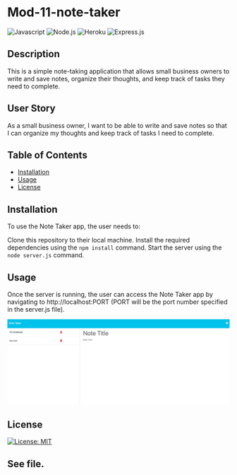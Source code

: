# Mod-11-note-taker

![Javascript](https://img.shields.io/badge/JavaScript-F7DF1E?style=for-the-badge&logo=javascript&logoColor=black)
![Node.js](https://img.shields.io/badge/Node.js-43853D?style=for-the-badge&logo=node.js&logoColor=white)
![Heroku](https://img.shields.io/badge/Heroku-430098?style=for-the-badge&logo=heroku&logoColor=white)
![Express.js](https://img.shields.io/badge/express.js-%23404d59.svg?style=for-the-badge&logo=express&logoColor=%2361DAFB)

## Description

This is a simple note-taking application that allows small business owners to write and save notes, organize their thoughts, and keep track of tasks they need to complete.

## User Story

As a small business owner, I want to be able to write and save notes so that I can organize my thoughts and keep track of tasks I need to complete.

## Table of Contents

- [Installation](#installation)
- [Usage](#usage)
- [License](#license)

## Installation

To use the Note Taker app, the user needs to:

Clone this repository to their local machine.
Install the required dependencies using the `npm install` command.
Start the server using the `node server.js` command.

## Usage

Once the server is running, the user can access the Note Taker app by navigating to http://localhost:PORT (PORT will be the port number specified in the server.js file).

![alt text](public/assets/images/notemod.png)

## License

[![License: MIT](https://img.shields.io/badge/License-MIT-yellow.svg)](https://opensource.org/licenses/MIT)

## See file.
